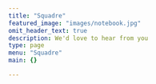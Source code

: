 ```yaml
---
title: "Squadre"
featured_image: "images/notebook.jpg"
omit_header_text: true
description: We'd love to hear from you
type: page
menu: "Squadre"
main: {}

---
```

